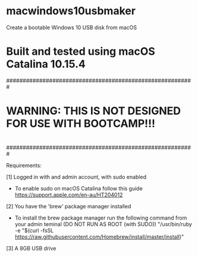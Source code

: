 # macwindows10usbmaker
Create a bootable Windows 10 USB disk from macOS


# Built and tested using macOS Catalina 10.15.4

#########################################################
#
# WARNING: THIS IS NOT DESIGNED FOR USE WITH BOOTCAMP!!!
#
#########################################################


Requirements:

[1] Logged in with and admin account, with sudo enabled
  - To enable sudo on macOS Catalina follow this guide https://support.apple.com/en-au/HT204012 
  
[2] You have the 'brew' package manager installed
  - To install the brew package manager run the following command from your admin teminal (DO NOT RUN AS ROOT (with SUDO))
  "/usr/bin/ruby -e "$(curl -fsSL https://raw.githubusercontent.com/Homebrew/install/master/install)"
  
[3] A 8GB USB drive


